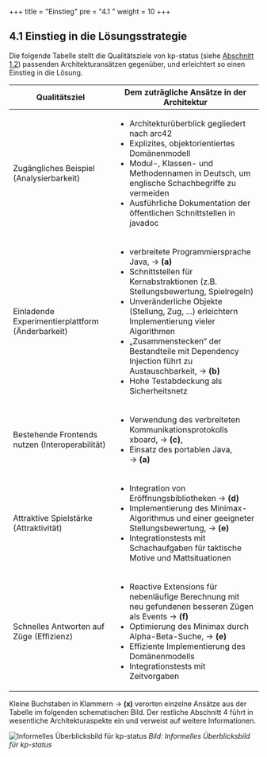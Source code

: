 +++
title = "Einstieg"
pre = "4.1 "
weight = 10
+++

## 4.1 Einstieg in die Lösungsstrategie

Die folgende Tabelle stellt die Qualitätsziele von kp-status (siehe [Abschnitt 1.2](/01_einfuehrung/02_qualitaetsziele/)) passenden Architekturansätzen gegenüber, und erleichtert so einen Einstieg in die Lösung.

| Qualitätsziel | Dem zuträgliche Ansätze in der Architektur |
|---------------|--------------------------------------------|
Zugängliches Beispiel (Analysierbarkeit) | <ul><li>Architekturüberblick gegliedert nach arc42<li>Explizites, objektorientiertes Domänenmodell<li>Modul-, Klassen- und Methodennamen in Deutsch, um englische Schachbegriffe zu vermeiden<li>Ausführliche Dokumentation der öffentlichen Schnittstellen in javadoc</ul> |
| Einladende Experimentierplattform (Änderbarkeit)|<ul><li>verbreitete Programmiersprache Java, →&nbsp;**(a)**<li>Schnittstellen für Kernabstraktionen (z.B. Stellungsbewertung, Spielregeln)<li>Unveränderliche Objekte (Stellung, Zug, ...) erleichtern Implementierung vieler Algorithmen<li>„Zusammenstecken“ der Bestandteile mit Dependency Injection führt zu Austauschbarkeit, →&nbsp;**(b)**<li>Hohe Testabdeckung als Sicherheitsnetz</ul>|
|Bestehende Frontends nutzen (Interoperabilität)|<ul><li>Verwendung des verbreiteten Kommunikationsprotokolls xboard, →&nbsp;**\(c\)**, <li>Einsatz des portablen Java, →&nbsp;**(a)**</ul>|
|Attraktive Spielstärke (Attraktivität)|<ul><li>Integration von Eröffnungsbibliotheken →&nbsp;**(d)**<li>Implementierung des Minimax-Algorithmus und einer geeigneter Stellungsbewertung, →&nbsp;**(e)**<li>Integrationstests mit Schachaufgaben für taktische Motive und Mattsituationen</ul>|
| Schnelles Antworten auf Züge (Effizienz) |<ul><li>Reactive Extensions für nebenläufige Berechnung mit neu gefundenen besseren Zügen als Events →&nbsp;**(f)**<li>Optimierung des Minimax durch Alpha-Beta-Suche, →&nbsp;**(e)**<li>Effiziente Implementierung des Domänenmodells<li>Integrationstests mit Zeitvorgaben</ul>|

Kleine Buchstaben in Klammern →&nbsp;**(x)** verorten einzelne Ansätze aus der Tabelle im folgenden schematischen Bild.
Der restliche Abschnitt 4 führt in wesentliche Architekturaspekte ein und verweist auf weitere Informationen.

![Informelles Überblicksbild für kp-status](/images/Abb09_06_Ueberblick.png "Informelles Überblicksbild für kp-status")
*Bild: Informelles Überblicksbild für kp-status*
